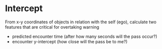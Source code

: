 # Intercept

From x-y coordinates of objects in relation with the self (ego),
calculate two features that are critical for overtaking warning

+ predicted encounter time (after how many seconds will the pass occur?)
+ encounter y-intercept (how close will the pass be to me?) 


